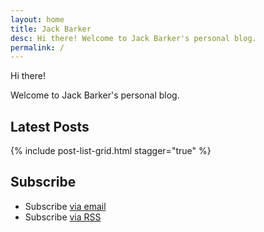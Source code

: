 ```yaml
---
layout: home
title: Jack Barker
desc: Hi there! Welcome to Jack Barker's personal blog.
permalink: /
---
```


Hi there!

Welcome to Jack Barker's personal blog.

<div class="blog-roll">
    <h2>Latest Posts</h2>
    {% include post-list-grid.html stagger="true" %}
</div>


<h2>Subscribe</h2>
<ul>
    <li class="subscribe-via">Subscribe <a href="{{ "/subscribe" | prepend: site.baseurl }}">via email</a></li>
    <li class="subscribe-via">Subscribe <a href="{{ "/feed.xml" | prepend: site.baseurl }}">via RSS</a></li>
</ul>